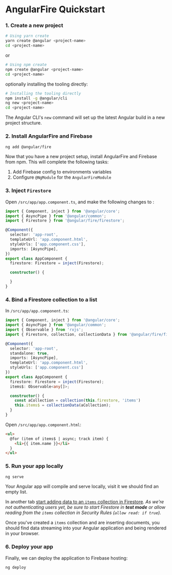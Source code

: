 # AngularFire Quickstart

### 1. Create a new project

```bash
# Using yarn create
yarn create @angular <project-name>
cd <project-name>
```
or 

```bash
# Using npm create
npm create @angular <project-name>
cd <project-name>
```

optionally installing the tooling directly:
```bash
# Installing the tooling directly
npm install -g @angular/cli
ng new <project-name>
cd <project-name>
```

The Angular CLI's `new` command will set up the latest Angular build in a new project structure.

### 2. Install AngularFire and Firebase

```bash
ng add @angular/fire
```

Now that you have a new project setup, install AngularFire and Firebase from npm. This will complete the following tasks:

1. Add Firebase config to environments variables
2. Configure `@NgModule` for the `AngularFireModule`

### 3. Inject `Firestore`

Open `/src/app/app.component.ts`, and make the following changes to :

```ts
import { Component, inject } from '@angular/core';
import { AsyncPipe } from '@angular/common';
import { Firestore } from '@angular/fire/firestore';

@Component({
  selector: 'app-root',
  templateUrl: 'app.component.html',
  styleUrls: ['app.component.css'],
  imports: [AsyncPipe],
})
export class AppComponent {
  firestore: Firestore = inject(Firestore);

  constructor() {

  }
}
```

### 4. Bind a Firestore collection to a list

In `/src/app/app.component.ts`:

```ts
import { Component, inject } from '@angular/core';
import { AsyncPipe } from '@angular/common';
import { Observable } from 'rxjs';
import { Firestore, collection, collectionData } from '@angular/fire/firestore';

@Component({
  selector: 'app-root',
  standalone: true,
  imports: [AsyncPipe],
  templateUrl: 'app.component.html',
  styleUrls: ['app.component.css']
})
export class AppComponent {
  firestore: Firestore = inject(Firestore);
  items$: Observable<any[]>;

  constructor() {
    const aCollection = collection(this.firestore, 'items')
    this.items$ = collectionData(aCollection);
  }
}
```

Open `/src/app/app.component.html`:

```html
<ul>
  @for (item of items$ | async; track item) {
    <li>{{ item.name }}</li>
  }
</ul>
```

### 5. Run your app locally

```bash
ng serve
```

Your Angular app will compile and serve locally, visit it we should find an empty list.

In another tab [start adding data to an `items` collection in Firestore](https://firebase.google.com/docs/firestore/manage-data/add-data). *As we're not authenticating users yet, be sure to start Firestore in **test mode** or allow reading from the `items` collection in Security Rules (`allow read: if true`).*

Once you've created a `items` collection and are inserting documents, you should find data streaming into your Angular application and being rendered in your browser.

### 6. Deploy your app

Finally, we can deploy the application to Firebase hosting:

```bash
ng deploy
```
